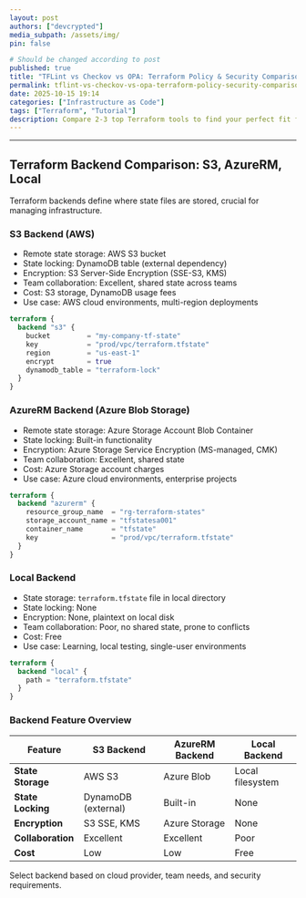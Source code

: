 ```yaml
---
layout: post
authors: ["devcrypted"]
media_subpath: /assets/img/
pin: false

# Should be changed according to post
published: true
title: "TFLint vs Checkov vs OPA: Terraform Policy & Security Comparison"
permalink: tflint-vs-checkov-vs-opa-terraform-policy-security-comparison
date: 2025-10-15 19:14 
categories: ["Infrastructure as Code"]
tags: ["Terraform", "Tutorial"]
description: Compare 2-3 top Terraform tools to find your perfect fit for efficient infrastructure as code management.
---
```


<!-- This blog post was automatically generated using AI -->

---

## Terraform Backend Comparison: S3, AzureRM, Local

Terraform backends define where state files are stored, crucial for managing infrastructure.

### S3 Backend (AWS)

- Remote state storage: AWS S3 bucket
- State locking: DynamoDB table (external dependency)
- Encryption: S3 Server-Side Encryption (SSE-S3, KMS)
- Team collaboration: Excellent, shared state across teams
- Cost: S3 storage, DynamoDB usage fees
- Use case: AWS cloud environments, multi-region deployments

```terraform
terraform {
  backend "s3" {
    bucket         = "my-company-tf-state"
    key            = "prod/vpc/terraform.tfstate"
    region         = "us-east-1"
    encrypt        = true
    dynamodb_table = "terraform-lock"
  }
}
```

### AzureRM Backend (Azure Blob Storage)

- Remote state storage: Azure Storage Account Blob Container
- State locking: Built-in functionality
- Encryption: Azure Storage Service Encryption (MS-managed, CMK)
- Team collaboration: Excellent, shared state
- Cost: Azure Storage account charges
- Use case: Azure cloud environments, enterprise projects

```terraform
terraform {
  backend "azurerm" {
    resource_group_name  = "rg-terraform-states"
    storage_account_name = "tfstatesa001"
    container_name       = "tfstate"
    key                  = "prod/vpc/terraform.tfstate"
  }
}
```

### Local Backend

- State storage: `terraform.tfstate` file in local directory
- State locking: None
- Encryption: None, plaintext on local disk
- Team collaboration: Poor, no shared state, prone to conflicts
- Cost: Free
- Use case: Learning, local testing, single-user environments

```terraform
terraform {
  backend "local" {
    path = "terraform.tfstate"
  }
}
```

### Backend Feature Overview

| Feature           | S3 Backend        | AzureRM Backend   | Local Backend   |
|-------------------|-------------------|-------------------|-----------------|
| **State Storage** | AWS S3            | Azure Blob        | Local filesystem|
| **State Locking** | DynamoDB (external)| Built-in          | None            |
| **Encryption**    | S3 SSE, KMS       | Azure Storage     | None            |
| **Collaboration** | Excellent         | Excellent         | Poor            |
| **Cost**          | Low               | Low               | Free            |

Select backend based on cloud provider, team needs, and security requirements.